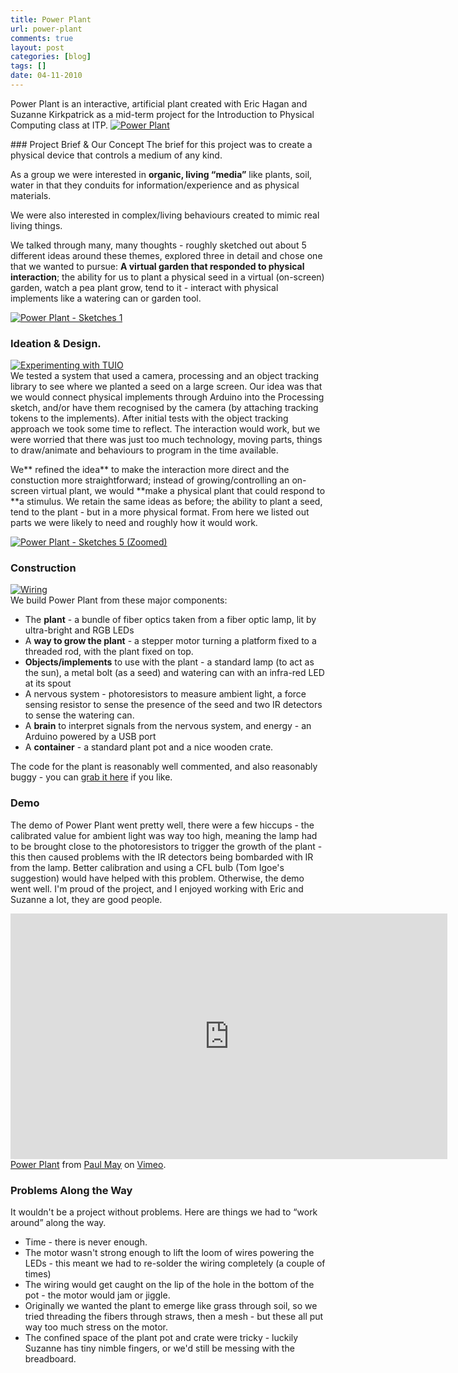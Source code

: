 ```yaml
---
title: Power Plant
url: power-plant
comments: true
layout: post
categories: [blog]
tags: []
date: 04-11-2010
---
```

<p class="intro">Power Plant is an interactive, artificial plant created with Eric Hagan and Suzanne Kirkpatrick as a mid-term project for the Introduction to Physical Computing class at ITP.
<a href="http://www.flickr.com/photos/paulmmay/5145956328/" title="Power Plant by paulmmay, on Flickr"><img src="http://farm2.static.flickr.com/1169/5145956328_20b2fac12c_z.jpg" class="flickr" alt="Power Plant" /></a>
</p>
### Project Brief &amp; Our Concept
The brief for this project was to create a physical device that controls a medium of any kind. 

As a group we were interested in **organic, living &#8220;media&#8221;** like plants, soil, water in that they conduits for information/experience and as physical materials. 

We were also interested in complex/living behaviours created to mimic real living things. 

We talked through many, many thoughts - roughly sketched out about 5 different ideas around these themes, explored three in detail and chose one that we wanted to pursue: **A virtual garden that responded to physical interaction**; the ability for us to plant a physical seed in a virtual (on-screen) garden, watch a pea plant grow, tend to it - interact with physical implements like a watering can or garden tool.

<a href="http://www.flickr.com/photos/paulmmay/5140569794/" title="Power Plant - Sketches 1 by paulmmay, on Flickr"><img src="http://farm2.static.flickr.com/1410/5140569794_6bbace5d82_z.jpg" class="flickr" alt="Power Plant - Sketches 1" /></a>

### Ideation &amp; Design.
<a href="http://www.flickr.com/photos/paulmmay/5102665567/" title="Experimenting with TUIO by paulmmay, on Flickr"><img src="http://farm2.static.flickr.com/1373/5102665567_2a25c2e8b5_z.jpg" class="flickr" alt="Experimenting with TUIO" /></a><br />
We tested a system that used a camera, processing and an object tracking library to see where we planted a seed on a large screen. Our idea was that we would connect physical implements through Arduino into the Processing sketch, and/or have them recognised by the camera (by attaching tracking tokens to the implements). After initial tests with the object tracking approach we took some time to reflect. The interaction would work, but we were worried that there was just too much technology, moving parts, things to draw/animate and behaviours to program in the time available. 

We** refined the idea** to make the interaction more direct and the constuction more straightforward; instead of growing/controlling an on-screen virtual plant, we would **make a physical plant that could respond to **a stimulus. We retain the same ideas as before; the ability to plant a seed, tend to the plant - but in a more physical format. From here we listed out parts we were likely to need and roughly how it would work. 

<a href="http://www.flickr.com/photos/paulmmay/5146771170/" title="Power Plant - Sketches 5 (Zoomed) by paulmmay, on Flickr"><img src="http://farm2.static.flickr.com/1119/5146771170_5ba0f6b8cc_z.jpg" class="flickr" alt="Power Plant - Sketches 5 (Zoomed)" /></a>

### Construction
<a href="http://www.flickr.com/photos/paulmmay/5145354753/" title="Wiring by paulmmay, on Flickr"><img src="http://farm5.static.flickr.com/4011/5145354753_933fb6f0d7_z.jpg" class="flickr" alt="Wiring" /></a><br />
We build Power Plant from these major components:


* The **plant** - a bundle of fiber optics taken from a fiber optic lamp, lit by ultra-bright and RGB LEDs
* A **way to grow the plant** - a stepper motor turning a platform fixed to a threaded rod, with the plant fixed on top.
* **Objects/implements** to use with the plant - a standard lamp (to act as the sun), a metal bolt (as a seed) and watering can with an infra-red LED at its spout
* A nervous system - photoresistors to measure ambient light, a force sensing resistor to sense the presence of the seed and two IR detectors to sense the watering can.
* A **brain** to interpret signals from the nervous system, and energy - an Arduino powered by a USB port
* A **container** - a standard plant pot and a nice wooden crate.


The code for the plant is reasonably well commented, and also reasonably buggy - you can <a href="http://paulmay.org/images/uploads/PowerPlant.zip">grab it here</a> if you like.

### Demo
The demo of Power Plant went pretty well, there were a few hiccups - the calibrated value for ambient light was way too high, meaning the lamp had to be brought close to the photoresistors to trigger the growth of the plant - this then caused problems with the IR detectors being bombarded with IR from the lamp. Better calibration and using a CFL bulb (Tom Igoe's suggestion) would have helped with this problem. Otherwise, the demo went well. I'm proud of the project, and I enjoyed working with Eric and Suzanne a lot, they are good people. 

<iframe src="http://player.vimeo.com/video/16501701?byline=0&amp;portrait=0&amp;color=f0e563"width="699" height="393" frameborder="0"> </iframe><a href="http://vimeo.com/16501701">Power Plant</a> from <a href="http://vimeo.com/paulmay">Paul May</a> on <a href="http://vimeo.com">Vimeo</a>.

### Problems Along the Way
It wouldn't be a project without problems. Here are things we had to &#8220;work around&#8221; along the way.


* Time - there is never enough.
* The motor wasn't strong enough to lift the loom of wires powering the LEDs - this meant we had to re-solder the wiring completely (a couple of times)
* The wiring would get caught on the lip of the hole in the bottom of the pot - the motor would jam or jiggle.
* Originally we wanted the plant to emerge like grass through soil, so we tried threading the fibers through straws, then a mesh - but these all put way too much stress on the motor.
* The confined space of the plant pot and crate were tricky - luckily Suzanne has tiny nimble fingers, or we'd still be messing with the breadboard.

